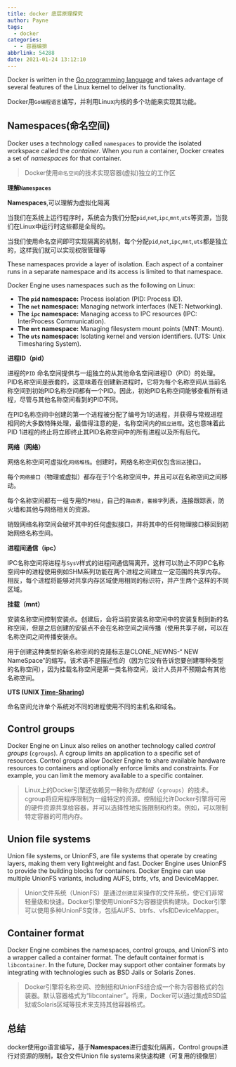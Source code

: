 ```yaml
---
title: docker 底层原理探究
author: Payne
tags:
  - docker
categories:
  - - 容器编排
abbrlink: 54288
date: 2021-01-24 13:12:10
---
```



Docker is written in the [Go programming language](https://golang.org/) and takes advantage of several features of the
Linux kernel to deliver its functionality.

<!--more-->

Docker用`Go编程语言`编写，并利用Linux内核的多个功能来实现其功能。

## Namespaces(命名空间)

Docker uses a technology called `namespaces` to provide the isolated workspace called the *container*. When you run a
container, Docker creates a set of *namespaces* for that container.

> Docker使用`命名空间`的技术实现容器(虚拟)独立的工作区

**理解`Namespaces`**

**Namespaces**,可以理解为虚拟化隔离

当我们在系统上运行程序时，系统会为我们分配`pid`,`net`,`ipc`,`mnt`,`uts`等资源，当我们在Linux中运行时这些都是全局的。

当我们使用命名空间即可实现隔离的机制，每个分配`pid`,`net`,`ipc`,`mnt`,`uts`都是独立的，这样我们就可以实现权限管理等

These namespaces provide a layer of isolation. Each aspect of a container runs in a separate namespace and its access is
limited to that namespace.

Docker Engine uses namespaces such as the following on Linux:

- **The `pid` namespace:** Process isolation (PID: Process ID).
- **The `net` namespace:** Managing network interfaces (NET: Networking).
- **The `ipc` namespace:** Managing access to IPC resources (IPC: InterProcess Communication).
- **The `mnt` namespace:** Managing filesystem mount points (MNT: Mount).
- **The `uts` namespace:** Isolating kernel and version identifiers. (UTS: Unix Timesharing System).

**进程ID（pid）**

进程的`PID`
命名空间提供与一组独立的从其他命名空间进程ID（PID）的处理。PID名称空间是嵌套的，这意味着在创建新进程时，它将为每个名称空间从当前名称空间到初始PID名称空间都有一个PID。因此，初始PID名称空间能够查看所有进程，尽管与其他名称空间看到的PID不同。

在PID名称空间中创建的第一个进程被分配了编号为1的进程，并获得与常规进程相同的大多数特殊处理，最值得注意的是，名称空间内的`孤立进程`。这也意味着此PID 1进程的终止将立即终止其PID名称空间中的所有进程以及所有后代。

**网络（网络）**

网络名称空间可虚拟化`网络堆栈`。创建时，网络名称空间仅包含`回送`接口。

每个`网络接口`（物理或虚拟）都存在于1个名称空间中，并且可以在名称空间之间移动。

每个名称空间都有一组专用的`P地址`，自己的`路由表`，`套接字`列表，连接跟踪表，防火墙和其他与网络相关的资源。

销毁网络名称空间会破坏其中的任何虚拟接口，并将其中的任何物理接口移回到初始网络名称空间。

**进程间通信（ipc）**

IPC名称空间将进程与`SysV`样式的进程间通信隔离开。这样可以防止不同IPC名称空间中的进程使用例如SHM系列功能在两个进程之间建立一定范围的共享内存。相反，每个进程将能够对共享内存区域使用相同的标识符，并产生两个这样的不同区域。

**挂载（mnt）**

安装名称空间控制安装点。创建后，会将当前安装名称空间中的安装复制到新的名称空间，但是之后创建的安装点不会在名称空间之间传播（使用共享子树，可以在名称空间之间传播安装点。

用于创建这种类型的新名称空间的克隆标志是CLONE_NEWNS-“ NEW NameSpace”的缩写。该术语不是描述性的（因为它没有告诉您要创建哪种类型的名称空间），因为挂载名称空间是第一类名称空间，设计人员并不预期会有其他名称空间。

**UTS (UNIX [Time-Sharing](https://en.wikipedia.org/wiki/Time-sharing))**

命名空间允许单个系统对不同的进程使用不同的主机名和域名。

## Control groups

Docker Engine on Linux also relies on another technology called *control groups* (`cgroups`). A cgroup limits an
application to a specific set of resources. Control groups allow Docker Engine to share available hardware resources to
containers and optionally enforce limits and constraints. For example, you can limit the memory available to a specific
container.

> Linux上的Docker引擎还依赖另一种称为*控制组*（`cgroups`）的技术。cgroup将应用程序限制为一组特定的资源。控制组允许Docker引擎将可用的硬件资源共享给容器，并可以选择性地实施限制和约束。例如，可以限制特定容器的可用内存。

## Union file systems

Union file systems, or UnionFS, are file systems that operate by creating layers, making them very lightweight and fast.
Docker Engine uses UnionFS to provide the building blocks for containers. Docker Engine can use multiple UnionFS
variants, including AUFS, btrfs, vfs, and DeviceMapper.

> Union文件系统（UnionFS）是通过``创建层``来操作的文件系统，使它们非常轻量级和快速。Docker引擎使用UnionFS为容器提供构建块。Docker引擎可以使用多种UnionFS变体，包括AUFS、btrfs、vfs和DeviceMapper。

## Container format

Docker Engine combines the namespaces, control groups, and UnionFS into a wrapper called a container format. The default
container format is `libcontainer`. In the future, Docker may support other container formats by integrating with
technologies such as BSD Jails or Solaris Zones.

> Docker引擎将名称空间、控制组和UnionFS组合成一个称为容器格式的包装器。默认容器格式为“libcontainer”。将来，Docker可以通过集成BSD监狱或Solaris区域等技术来支持其他容器格式。

## 总结

docker使用go语言编写，基于**Namespaces**进行虚拟化隔离，Control groups进行对资源的限制，联合文件Union file systems来快速构建（可复用的镜像层）